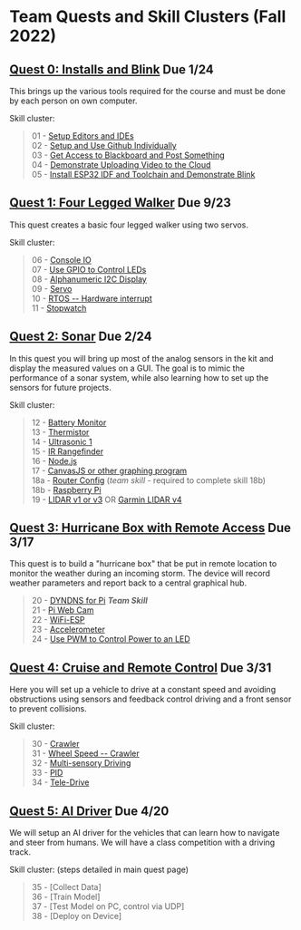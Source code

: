 # Team Quests and Skill Clusters (Fall 2022)

## [Quest 0: Installs and Blink](/docs/quests/docs/primary/installs.md) Due 1/24
This brings up the various tools required for the course and must be
done by each person on own computer.

Skill cluster: 

> 01 - [Setup Editors and IDEs](/docs/skills/docs/ide-setup.md) <br>
> 02 - [Setup and Use Github Individually](/docs/skills/docs/github-setup.md) <br>
> 03 - [Get Access to Blackboard and Post Something](/docs/skills/docs/blackboard.md) <br>
> 04 - [Demonstrate Uploading Video to the Cloud](/docs/skills/docs/video-upload.md) <br>
> 05 - [Install ESP32 IDF and Toolchain and Demonstrate Blink](/docs/skills/docs/esp-idf-setup.md) <br>

## [Quest 1: Four Legged Walker](/docs/quests/docs/primary/4legwalker.md) Due 9/23
This quest creates a basic four legged walker using two servos. 

Skill cluster:

> 06 - [Console IO](/docs/skills/docs/console-io.md) <br>
> 07 - [Use GPIO to Control LEDs](/docs/skills/docs/gpio-drive-leds.md) <br>
> 08 - [Alphanumeric I2C Display](/docs/skills/docs/alpha-display.md) <br>
> 09 - [Servo](/docs/skills/docs/servo.md) <br>
> 10 - [RTOS -- Hardware interrupt](/docs/skills/docs/rtos.md) <br>
> 11 - [Stopwatch](/docs/skills/docs/timer.md) <br>

## [Quest 2: Sonar](/docs/quests/docs/primary/radar.md) Due 2/24
In this quest you will bring up most of the analog sensors in the kit and display the measured values on a GUI. The goal is to mimic the performance of a sonar system, while also learning how to set up the sensors for future projects.

Skill cluster:

> 12 - [Battery Monitor](/docs/skills/docs/battery-monitor.md) <br>
> 13 - [Thermistor](/docs/skills/docs/thermistor.md) <br>
> 14 - [Ultrasonic 1](/docs/skills/docs/ultrasonic1.md) <br>
> 15 - [IR Rangefinder](/docs/skills/docs/ir.md) <br>
> 16 - [Node.js](/docs/skills/docs/node-js.md) <br>
> 17 - [CanvasJS or other graphing program](/docs/skills/docs/canvasjs.md) <br>
> 18a - [Router Config](/docs/skills/docs/router.md)  (*team skill*  - required to complete skill 18b)<br>
> 18b - [Raspberry Pi](/docs/skills/docs/rpi.md) <br>
> 19 - [LIDAR v1 or v3](/docs/skills/docs/lidar-lite.md) OR [Garmin LIDAR v4](/docs/skills/docs/lidar-garmin.md) <br>

## [Quest 3: Hurricane Box with Remote Access](/docs/quests/docs/primary/hurricane.md) Due 3/17
This quest is to build a "hurricane box" that be put in remote
location to monitor the weather during an incoming storm. The device
will record weather parameters and report back to a central graphical
hub.

> 20 - [DYNDNS for Pi](/docs/skills/docs/dyndns-pi.md) ***Team Skill*** <br>
> 21 - [Pi Web Cam](/docs/skills/docs/rpi-camera.md) <br>
> 22 - [WiFi-ESP](/docs/skills/docs/wifi.md) <br>
> 23 - [Accelerometer](/docs/skills/docs/accel.md) <br>
> 24 - [Use PWM to Control Power to an LED](/docs/skills/docs/pwm-for-leds.md) <br>

## [Quest 4: Cruise and Remote Control](/docs/quests/docs/primary/cruise-control.md) Due 3/31
Here you will set up a vehicle to drive at a constant speed and avoiding obstructions using sensors
and feedback control driving and a front sensor to prevent collisions.

Skill cluster:

> 30 - [Crawler](/docs/skills/docs/crawler.md) <br>
> 31 - [Wheel Speed -- Crawler](/docs/skills/docs/wheel-speed.md) <br>
> 32 - [Multi-sensory Driving](/docs/skills/docs/extradrive.md) <br>
> 33 - [PID](/docs/skills/docs/pid.md) <br>
> 34 - [Tele-Drive](/docs/skills/docs/remotedrive.md) <br>

## [Quest 5: AI Driver](/docs/quests/primary/docs/neuralcar.md) Due 4/20
We will setup an AI driver for the vehicles that can learn how to navigate and steer from humans. We will have a class competition with a driving track. 

Skill cluster: (steps detailed in main quest page)

> 35 - [Collect Data] <br>
> 36 - [Train Model] <br>
> 37 - [Test Model on PC, control via UDP] <br>
> 38 - [Deploy on Device] <br>


